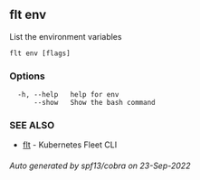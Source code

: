 ## flt env

List the environment variables

```
flt env [flags]
```

### Options

```
  -h, --help   help for env
      --show   Show the bash command
```

### SEE ALSO

* [flt](flt.md)	 - Kubernetes Fleet CLI

###### Auto generated by spf13/cobra on 23-Sep-2022
